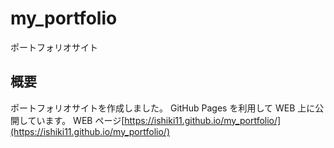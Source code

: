 # my_portfolio

ポートフォリオサイト

## 概要

ポートフォリオサイトを作成しました。
GitHub Pages を利用して WEB 上に公開しています。
WEB ページ[https://ishiki11.github.io/my_portfolio/](https://ishiki11.github.io/my_portfolio/)
